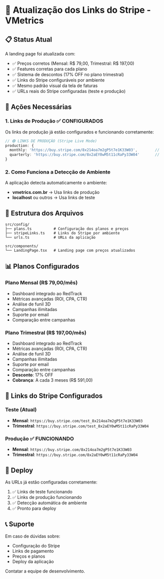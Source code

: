 # 🔗 Atualização dos Links do Stripe - VMetrics

## 📋 Status Atual

A landing page foi atualizada com:
- ✅ Preços corretos (Mensal: R$ 79,00, Trimestral: R$ 197,00)
- ✅ Features corretas para cada plano
- ✅ Sistema de descontos (17% OFF no plano trimestral)
- ✅ Links do Stripe configuráveis por ambiente
- ✅ Mesmo padrão visual da tela de faturas
- ✅ URLs reais do Stripe configuradas (teste e produção)

## 🚨 Ações Necessárias

### 1. Links de Produção ✅ CONFIGURADOS

Os links de produção já estão configurados e funcionando corretamente:

```typescript
// 🟢 LINKS DE PRODUÇÃO (Stripe Live Mode)
production: {
  monthly: 'https://buy.stripe.com/8x214oa7m2gP5t7e1K33W03',        // R$ 79,00
  quarterly: 'https://buy.stripe.com/8x2aEY0wM5t11cRaPy33W04'       // R$ 197,00
}
```

### 2. Como Funciona a Detecção de Ambiente

A aplicação detecta automaticamente o ambiente:
- **vmetrics.com.br** → Usa links de produção
- **localhost** ou outros → Usa links de teste

## 🔧 Estrutura dos Arquivos

```
src/config/
├── plans.ts          # Configuração dos planos e preços
├── stripeLinks.ts    # Links do Stripe por ambiente
└── urls.ts           # URLs da aplicação

src/components/
└── LandingPage.tsx   # Landing page com preços atualizados
```

## 📊 Planos Configurados

### Plano Mensal (R$ 79,00/mês)
- Dashboard integrado ao RedTrack
- Métricas avançadas (ROI, CPA, CTR)
- Análise de funil 3D
- Campanhas ilimitadas
- Suporte por email
- Comparação entre campanhas

### Plano Trimestral (R$ 197,00/mês)
- Dashboard integrado ao RedTrack
- Métricas avançadas (ROI, CPA, CTR)
- Análise de funil 3D
- Campanhas ilimitadas
- Suporte por email
- Comparação entre campanhas
- **Desconto**: 17% OFF
- **Cobrança**: A cada 3 meses (R$ 591,00)

## 🔗 Links do Stripe Configurados

### Teste (Atual)
- **Mensal**: `https://buy.stripe.com/test_8x214oa7m2gP5t7e1K33W03`
- **Trimestral**: `https://buy.stripe.com/test_8x2aEY0wM5t11cRaPy33W04`

### Produção ✅ FUNCIONANDO
- **Mensal**: `https://buy.stripe.com/8x214oa7m2gP5t7e1K33W03`
- **Trimestral**: `https://buy.stripe.com/8x2aEY0wM5t11cRaPy33W04`

## 🚀 Deploy

As URLs já estão configuradas corretamente:

1. ✅ Links de teste funcionando
2. ✅ Links de produção funcionando
3. ✅ Detecção automática de ambiente
4. ✅ Pronto para deploy

## 📞 Suporte

Em caso de dúvidas sobre:
- Configuração do Stripe
- Links de pagamento
- Preços e planos
- Deploy da aplicação

Contatar a equipe de desenvolvimento.
